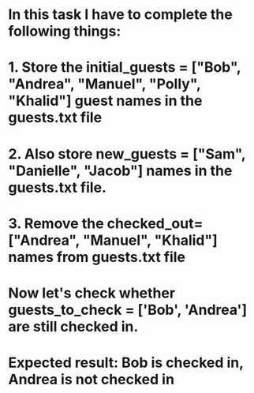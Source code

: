 # In this task I have to complete the following things:

# 1. Store the initial_guests = ["Bob", "Andrea", "Manuel", "Polly", "Khalid"] guest names in the guests.txt file

# 2. Also store new_guests = ["Sam", "Danielle", "Jacob"] names in the guests.txt file.

# 3. Remove the checked_out=["Andrea", "Manuel", "Khalid"] names from guests.txt file

# Now let's check whether guests_to_check = ['Bob', 'Andrea'] are still checked in.

# Expected result: Bob is checked in, Andrea is not checked in